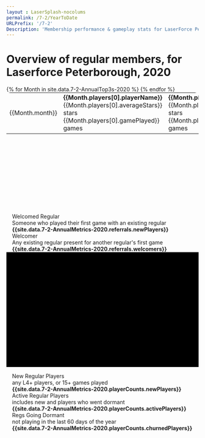 ```yaml
---
layout : LaserSplash-nocolums
permalink: /7-2/YearToDate  
URLPrefix: '/7-2'
Description: 'Membership performance & gameplay stats for LaserForce Peterborough, 2020'
---
```

# Overview of regular members, for Laserforce Peterborough, 2020
<div class = "container" style = "margin-top:15px;">
  <div class = "row">
    <div class = "col-md-6">
        <table class = "AnnualTop3s" style = "border-radius:10px; margin:0px; height:300px;">
        {% for Month in site.data.7-2-AnnualTop3s-2020 %} 
            <tr> 
                <td class = "MonthHeader">{{Month.month}}</td> 
                <td class = "golden"><b>{{Month.players[0].playerName}}</b>
                    <br/><div class = "SmallBrightNumber"> {{Month.players[0].averageStars}} stars <br/> {{Month.players[0].gamePlayed}} games </div>
                </td>
                <td class = "silver"><b>{{Month.players[1].playerName}}</b>
                    <br/><div class = "SmallBrightNumber"> {{Month.players[1].averageStars}} stars <br/> {{Month.players[1].gamePlayed}} games </div>
                </td>
                <td class = "bronze"><b>{{Month.players[2].playerName}}</b>
                    <br/><div class = "SmallBrightNumber"> {{Month.players[2].averageStars}} stars <br/> {{Month.players[2].gamePlayed}} games </div>
                </td>
            </tr>
        {% endfor %}
        </table>
        <div class = "fluid-container" style = "padding-left:15px;padding-right:15px; margin-top:15px;">
            <div class = "row" >
                <div class = "col-sm-6 GainLossIcon " style = "background-image:url('/assets/images/add-group.svg'); border-radius:30px 15px 15px 15px; " > 
                    Welcomed Regular <br/>
                    <div class="sup">Someone who played their first game with an existing regular</div>
                    <b>{{site.data.7-2-AnnualMetrics-2020.referrals.newPlayers}}</b>
                </div>
                <div class = "col-sm-6 GainLossIcon" style = "background-image:url('/assets/images/friendly.svg'); border-radius: 15px; " > 
                    Welcomer<br/>
                    <div class="sup">Any existing regular present for another regular's first game</div>
                    <b>{{site.data.7-2-AnnualMetrics-2020.referrals.welcomers}}</b>
                </div>
            </div>
        </div>
    </div>
    <div class = "col-md-6">
        <div class = "genericWrapper genericWrapperOffset LaserCardWrapper7-2" id = "piechart" style = "height:300px; padding-left:10px; margin-top:0px; padding-right:10px; background-color:#000; overflow:hidden;"> 
        </div>
        <div class = "fluid-container" style = "padding-left:15px;padding-right:15px; margin-top:15px;">
            <div class = "row" >
                <div class = "col-sm-4 GainLossIcon " style = "background-image:url('/assets/images/log-in.svg'); border-radius:30px 15px 15px 15px; " > 
                    New Regular Players <br/>
                    <div class="sup">any L4+ players, or 15+ games played</div>
                    <b>{{site.data.7-2-AnnualMetrics-2020.playerCounts.newPlayers}}</b>
                </div>
                <div class = "col-sm-4 GainLossIcon" style = "background-image:url('/assets/images/team.svg'); border-radius:15px 15px 30px 15px; " > 
                    Active Regular Players<br/>
                    <div class="sup">includes new and players who went dormant</div>
                    <b>{{site.data.7-2-AnnualMetrics-2020.playerCounts.activePlayers}}</b>
                </div>
                <div class = "col-sm-4 GainLossIcon" style = "background-image:url('/assets/images/logout.svg'); border-radius: 15px; " > 
                    Regs Going Dormant<br/>
                    <div class="sup">not playing in the last 60 days of the year</div>
                    <b>{{site.data.7-2-AnnualMetrics-2020.playerCounts.churnedPlayers}}</b>
                </div>
            </div>
        </div>
    </div>

<script type="text/javascript">
var data = [{
  values: [],
  labels: [],
  pull: [],
  textfont: [],
  type: 'pie'
}];
{% for GameType in site.data.7-2-AnnualMetrics-2020.gamesPlayed %} 
    data[0].labels.push("{{GameType.gameName}}")
    data[0].values.push({{GameType.timesPlayed}})
{% endfor %}

var layout = {
    title:'Games Played by Regulars',
    paper_bgcolor:'rgba(0,0,0,0)',
    plot_bgcolor:'rgba(0,0,0,0)',
    font: {
        family: 'Courier New, monospace',
        size: 12,
        color: 'royalblue'
    },
    autosize: true,
    margin: {
        l: 25,
        r: 50,
        b: 50,
        t: 50,
        pad: 4
    }
};
Plotly.newPlot('piechart', data, layout, {displayModeBar: false, showLegend: false});
</script>
